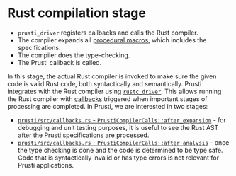 # Rust compilation stage

- `prusti_driver` registers callbacks and calls the Rust compiler.
- The compiler expands all [procedural macros](../macros.md), which includes the specifications.
- The compiler does the type-checking.
- The Prusti callback is called.

In this stage, the actual Rust compiler is invoked to make sure the given code is valid Rust code, both syntactically and semantically. Prusti integrates with the Rust compiler using [`rustc_driver`](https://rustc-dev-guide.rust-lang.org/rustc-driver.html). This allows running the Rust compiler with [callbacks](https://doc.rust-lang.org/nightly/nightly-rustc/rustc_driver/trait.Callbacks.html) triggered when important stages of processing are completed. In Prusti, we are interested in two stages:

 - [`prusti/src/callbacks.rs` - `PrustiCompilerCalls::after_expansion`](https://github.com/viperproject/prusti-dev/blob/f6850c5036c4a85c8812b46eed8ac472ca95fe25/prusti/src/callbacks.rs#L58) - for debugging and unit testing purposes, it is useful to see the Rust AST after the Prusti specifications are processed.
 - [`prusti/src/callbacks.rs` - `PrustiCompilerCalls::after_analysis`](https://github.com/viperproject/prusti-dev/blob/f6850c5036c4a85c8812b46eed8ac472ca95fe25/prusti/src/callbacks.rs#L89) - once the type checking is done and the code is determined to be type safe. Code that is syntactically invalid or has type errors is not relevant for Prusti applications.

